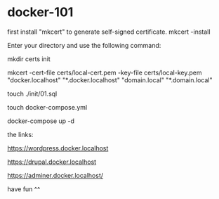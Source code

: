 # docker-101

first install "mkcert" to generate self-signed certificate.
mkcert -install


Enter your directory and use the following command:
<p>mkdir certs init<p>
mkcert -cert-file certs/local-cert.pem -key-file certs/local-key.pem "docker.localhost" "*.docker.localhost" "domain.local" "*.domain.local"

touch ./init/01.sql

touch docker-compose.yml

docker-compose up -d 

the links:
  
https://wordpress.docker.localhost

https://drupal.docker.localhost

https://adminer.docker.localhost/ 
  
have fun ^^
